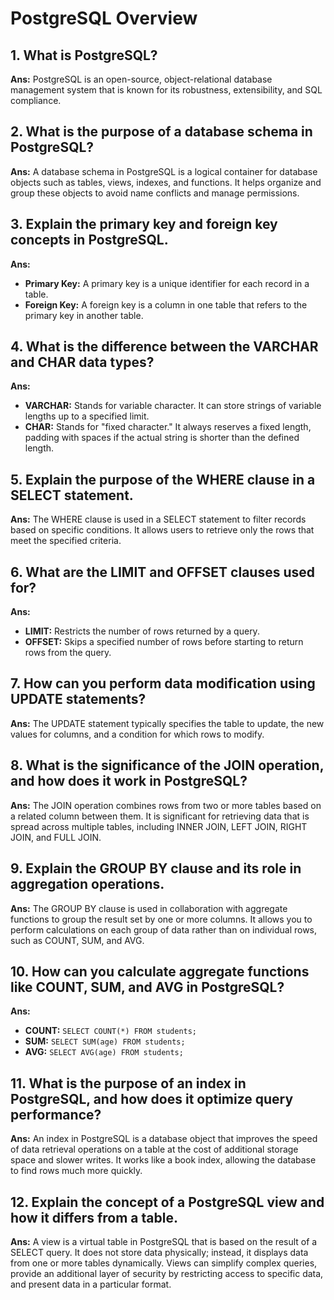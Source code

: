 # PostgreSQL Overview

## 1. What is PostgreSQL?
**Ans:** PostgreSQL is an open-source, object-relational database management system that is known for its robustness, extensibility, and SQL compliance.

## 2. What is the purpose of a database schema in PostgreSQL?
**Ans:** A database schema in PostgreSQL is a logical container for database objects such as tables, views, indexes, and functions. It helps organize and group these objects to avoid name conflicts and manage permissions.

## 3. Explain the primary key and foreign key concepts in PostgreSQL.
**Ans:** 
- **Primary Key:** A primary key is a unique identifier for each record in a table. 
- **Foreign Key:** A foreign key is a column in one table that refers to the primary key in another table.

## 4. What is the difference between the VARCHAR and CHAR data types?
**Ans:** 
- **VARCHAR:** Stands for variable character. It can store strings of variable lengths up to a specified limit.
- **CHAR:** Stands for "fixed character." It always reserves a fixed length, padding with spaces if the actual string is shorter than the defined length.

## 5. Explain the purpose of the WHERE clause in a SELECT statement.
**Ans:** The WHERE clause is used in a SELECT statement to filter records based on specific conditions. It allows users to retrieve only the rows that meet the specified criteria.

## 6. What are the LIMIT and OFFSET clauses used for?
**Ans:** 
- **LIMIT:** Restricts the number of rows returned by a query.
- **OFFSET:** Skips a specified number of rows before starting to return rows from the query.

## 7. How can you perform data modification using UPDATE statements?
**Ans:** The UPDATE statement typically specifies the table to update, the new values for columns, and a condition for which rows to modify.

## 8. What is the significance of the JOIN operation, and how does it work in PostgreSQL?
**Ans:** The JOIN operation combines rows from two or more tables based on a related column between them. It is significant for retrieving data that is spread across multiple tables, including INNER JOIN, LEFT JOIN, RIGHT JOIN, and FULL JOIN.

## 9. Explain the GROUP BY clause and its role in aggregation operations.
**Ans:** The GROUP BY clause is used in collaboration with aggregate functions to group the result set by one or more columns. It allows you to perform calculations on each group of data rather than on individual rows, such as COUNT, SUM, and AVG.

## 10. How can you calculate aggregate functions like COUNT, SUM, and AVG in PostgreSQL?
**Ans:** 
- **COUNT:** `SELECT COUNT(*) FROM students;`
- **SUM:** `SELECT SUM(age) FROM students;`
- **AVG:** `SELECT AVG(age) FROM students;`

## 11. What is the purpose of an index in PostgreSQL, and how does it optimize query performance?
**Ans:** An index in PostgreSQL is a database object that improves the speed of data retrieval operations on a table at the cost of additional storage space and slower writes. It works like a book index, allowing the database to find rows much more quickly.

## 12. Explain the concept of a PostgreSQL view and how it differs from a table.
**Ans:** A view is a virtual table in PostgreSQL that is based on the result of a SELECT query. It does not store data physically; instead, it displays data from one or more tables dynamically. Views can simplify complex queries, provide an additional layer of security by restricting access to specific data, and present data in a particular format.
